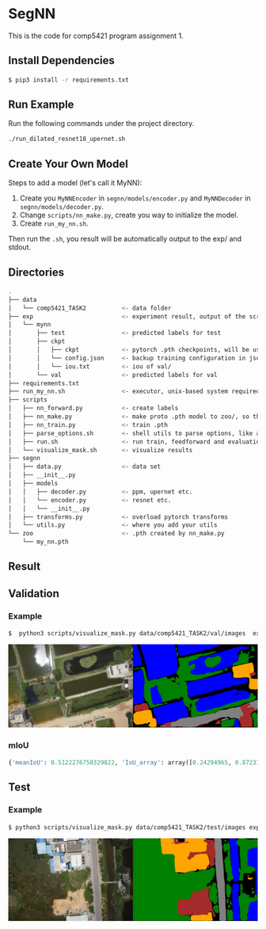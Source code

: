 # SegNN

This is the code for comp5421 program assignment 1.

## Install Dependencies

```bash
$ pip3 install -r requirements.txt
```

## Run Example

Run the following commands under the project directory.

```bash
./run_dilated_resnet18_upernet.sh
```

## Create Your Own Model

Steps to add a model (let's call it MyNN):

1. Create you `MyNNEncoder` in `segnn/models/encoder.py` and `MyNNDecoder` in `segnn/models/decoder.py`.
2. Change `scripts/nn_make.py`, create you way to initialize the model.
3. Create `run_my_nn.sh`.

Then run the `.sh`, you result will be automatically output to the exp/ and stdout.

## Directories

```bash
.
├── data
│   └── comp5421_TASK2          <- data folder
├── exp                         <- experiment result, output of the scripts
│   └── mynn
│       ├── test                <- predicted labels for test
│       ├── ckpt
│       │   ├── ckpt            <- pytorch .pth checkpoints, will be used to predict test/val
│       │   └── config.json     <- backup training configuration in json format
│       │   └── iou.txt         <- iou of val/
│       └── val                 <- predicted labels for val
├── requirements.txt
├── run_my_nn.sh                <- executor, unix-based system required
├── scripts
│   ├── nn_forward.py           <- create labels
│   ├── nn_make.py              <- make proto .pth model to zoo/, so that nn_train.py can take it and train
│   ├── nn_train.py             <- train .pth
│   ├── parse_options.sh        <- shell utils to parse options, like argparse in python
│   ├── run.sh                  <- run train, feedforward and evaluation
│   └── visualize_mask.sh       <- visualize results
├── segnn
│   ├── data.py                 <- data set
│   ├── __init__.py
│   ├── models
│   │   ├── decoder.py          <- ppm, upernet etc.
│   │   └── encoder.py          <- resnet etc.
│   │   └── __init__.py
│   ├── transforms.py           <- overload pytorch transforms
│   └── utils.py                <- where you add your utils
└── zoo                         <- .pth created by nn_make.py
    └── my_nn.pth
```

## Result

## Validation

### Example

```bash
$  python3 scripts/visualize_mask.py data/comp5421_TASK2/val/images  exp/dilated_resnet18_upernet_refine/val visual/refine/val
```

![validation example](fig/exp_001699.png)

### mIoU

```python
{'meanIoU': 0.5122276750329822, 'IoU_array': array([0.24294965, 0.87237296, 0. , 0.53663633, 0.83179963, 0.71088077, 0.39095439])}
```

## Test

### Example

```bash
$ python3 scripts/visualize_mask.py data/comp5421_TASK2/test/images exp/dilated_resnet18_upernet_refine/test visual/refine/test
```

![test example](fig/exp_001744.png)
